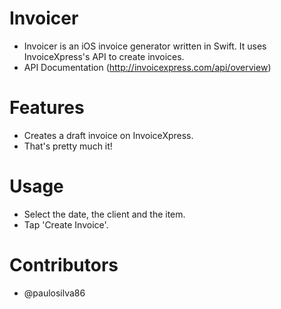 # Invoicer
* Invoicer is an iOS invoice generator written in Swift. It uses InvoiceXpress's API to create invoices.
* API Documentation (http://invoicexpress.com/api/overview)

# Features
* Creates a draft invoice on InvoiceXpress.
* That's pretty much it!

# Usage
* Select the date, the client and the item.
* Tap 'Create Invoice'.

# Contributors
* @paulosilva86
